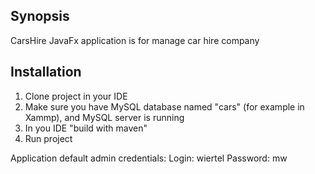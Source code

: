 ## Synopsis

CarsHire JavaFx application is for manage car hire company

## Installation

1. Clone project in your IDE
2. Make sure you have MySQL database named "cars" (for example in Xammp), and MySQL server is running
3. In you IDE "build with maven"
4. Run project

Application default admin credentials:
Login: wiertel
Password: mw

